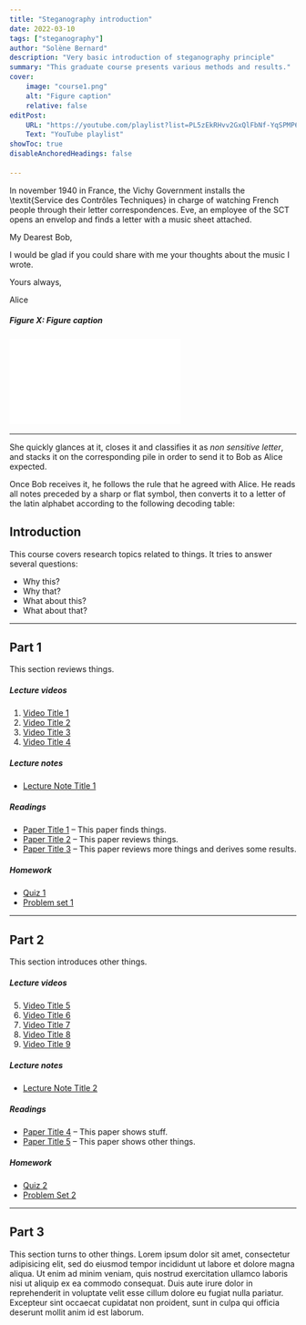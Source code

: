 ```yaml
---
title: "Steganography introduction"
date: 2022-03-10
tags: ["steganography"]
author: "Solène Bernard"
description: "Very basic introduction of steganography principle" 
summary: "This graduate course presents various methods and results." 
cover:
    image: "course1.png"
    alt: "Figure caption"
    relative: false
editPost:
    URL: "https://youtube.com/playlist?list=PL5zEkRHvv2GxQlFbNf-YqSPMP6ePc3DQf"
    Text: "YouTube playlist"
showToc: true
disableAnchoredHeadings: false

---
```



In november 1940 in France, the Vichy Government installs the \textit{Service des Contrôles Techniques} in charge of watching French people through their letter correspondences. Eve, an employee of the SCT opens an envelop and finds a letter with a music sheet attached.
<!-- \begin{center}
\fbox{\begin{minipage}{24em}

\setfont{frc}{ -->

My Dearest Bob,

I would be glad if you could share with me your thoughts about the music I wrote.

Yours always,

Alice

<!-- }
\end{minipage}}
\end{center} -->

##### Figure X: Figure caption

![](partition.pdf)

---
<!-- 
\begin{figure}[h]
    \includegraphics[width=\textwidth]{images/partition.pdf}%
    \label{fig:partition}%
\end{figure}
 -->
<!-- 
%\includemovie[text=\textit{Click here to listen to the music.}]{400pt}{10pt}{input_files/attackleave.mp3} -->


She quickly glances at it, closes it and classifies it as *non sensitive letter*, and stacks it on the corresponding pile in order to send it to Bob as Alice expected. 

Once Bob receives it, he follows the rule that he agreed with Alice. He reads all notes preceded by a sharp or flat symbol, then converts it to a letter of the latin alphabet according to the following decoding table:


<!-- 





\begin{figure}[h]
    \includegraphics[width=\textwidth]{images/partitionkey.pdf}%
    %\caption{A partition }%
    \label{fig:partitionkey}%
\end{figure}


\marginnote{In this example, Alice modifies the five first measures of the piece Liebesträume composed Liszt to embed her message.}

Stacking all those letters in the order of appearance in the sheet (from left to right, both of staves at the same time) leads to the decoded message ``\textit{attack leave}''. As soon as Bob discovers it, he understands that his security is at stake and immediately leaves for another shelter.

This fictional example illustrates the concept of \textit{steganography} and \textit{steganalysis}. Since the formal definition of the prisoners' problem by Simmons~\cite{simmons1984prisoners} in 1983, steganography and steganalysis have been considered as a {\it hide and seek} game.

\marginnote{The prisoners’ problem tells the story of Alice and Bob, two prisoners working on an escape plan. They are allowed to communicate, but their communications pass through the warden, Eve. Eve will attempt to find any hidden communication between Alice and Bob, and if she finds one, she will cut the communication channel.}


\paragraph{Steganography} is the art of dissimulation. When \textit{Alice} wants to communicate a secret message to \textit{Bob}, steganography consists in hiding a message in a \textit{content}, while Alice and Bob previously shared the decoding method. There are illimited possibilities for the nature of the content as long as it looks legitimate: it could be a music sheet or a poem, an image... 

\paragraph{Steganalysis} is the adversarial act of detecting if a message has been hidden in a content. \textit{Eve}, as in the expression \textit{eavesdropping}, wants to stop Alice and Bob to keep secrets from her. She has the power to cut the communication channel between the two of them, which encourages them to be the least suspicious as possible.

\vspace{1em}

History is full of amusing anecdotes about past usages of steganography. To our knowledge, the first utilization  goes back to ancient Greece. In the book \textit{Histories} written by Herodotus, Histiaeus tatooes a secret message on the skull of a slave. The messenger goes undercover when his hair grow back, and the message is decoded by Aristogoras by simply shaving him.

Another famous use of steganography is writing using invisible ink on regular paper. The ink can be made of lemon juice, and the message can be read by exposing the paper to a source of heat.


% \begin{figure}[h]
%     \includegraphics[width=\textwidth]{images/partitionsoluce.pdf}%
%     \caption{A partition }%
%     \label{fig:partitionsoluce}%
% \end{figure}

\vspace{1em}

In this thesis, we will limit ourselves to a particular type of content: digital images. The next section aims at introducing the image format, before explaining how to apply steganography in images.


\section{Image representation}

\subsection{From photons to digital data}

Photography, which means etymologically ``coloring with light'' is the ambitious challenge to convert into an object the environment which created a physical sensation in a human. This technique is more than common today, as it is part to our daily lifes as all of our smartphones can take pictures. But until last century, photography was not common and it required a lot of technological and scientific progress. 

\begin{marginfigure}
\includegraphics[width=\linewidth]{images/spectrum.pdf}
\caption{Normalized response of the three cones S, M, L of the human eye~\cite{stockman2000spectral} (top) and of the three color channels of a Nikon D700 device~\cite{mauer2009measuring} (bottom).}
\label{app:fig:spectrum}
\end{marginfigure}

It exists two major technologies of photographic sensors: CCD (Char-Coupled Device) and CMOS (Complementary Metal Oxide Semiconductor) using photoelectric effect. It quantifies the number of photons hitting a photographic cell array in order to translate it to numerical data.

In order to reproduce colored photography, researchers first looked for the biological composition of a human eye. It is in 1802 that Young discovered~\cite{young1948theory} that it exists three types of photoreceptors (now known as cone cells) in the human eye, each of which are sensitive to a particular range of visible light, which where called short, medium or large given their size. 

A few years later, Maxwell demonstrated theoretically in 1855~\cite{MaxwellXVIIIEO} that any monochromatic light stimulating three receptors should be able to be equally stimulated by a set of three different monochromatic lights. This would mean that every sensation of color could be reproduced by a superposition of three colors, therefore called \textit{primary colors}. The first color photography was therefore produced by taking picture three times of the same scene with three colored filters. 

Today, representation of color digital images still relies on the superposition of three color channels which are red, green and blue, so three type of tensors are used. Figure~\ref{app:fig:spectrum} shows both absorption spectrums of receptors in the eye and in a Nikon D700 look alike.


% The first three colorless photographs were obtain through of monochromatic photographic of the same scene were taken through red, green and blue filters, then were printed on their complementary color so that the superposition of the three would reproduce the original scene (given the theory of subtractive colorimetry).

In order to take at one instant a picture with three kind of photoreceptors, the most common solution is to use a color filter array (CFA). It is a mosaic of tiny color filters placed over the pixel sensors of an image sensor to capture color information.  Multiple subjective designs of the CFA exists. The most  popular one is the Bayer Filter, plotted on Figure~\ref{fig:bayer}.

\begin{marginfigure}
\includegraphics[width=\linewidth]{images/bayer.pdf}
\caption{The Bayer CFA. Each two-by-two submosaic contains 2 green, 1 blue, and 1 red filter, each filter covering one pixel sensor.}
\label{fig:bayer}
\end{marginfigure}

The raw image data captured by the image sensor is then converted to a full-color image (with intensities of all three primary colors represented at each pixel) by a demosaicing algorithm which is tailored for each type of color filter. 

Gray scale images are coded only with one channel. It contains the luminance $Y$, which is equal to a linear combination of the three color channels $R,G$ and $B$:

\begin{equation}
Y = 0.299R + 0.587G + 0.114B
\label{eq:luminance}
\end{equation}

\begin{figure*}
\includegraphics[width=\linewidth]{images/imagecolor.pdf}
\caption{Three colors (left) channels, which when superposed produce a color image (fourth image). The last image is the luminance computed with Equation~\ref{eq:luminance}.
}
\label{fig:imagecolor}
\end{figure*} -->


## Introduction

This course covers research topics related to things. It tries to answer several questions: 

+ Why this? 
+ Why that? 
+ What about this? 
+ What about that?


---

## Part 1

This section reviews things.

##### Lecture videos

1. [Video Title 1](https://youtu.be/0rbmjemhy38)
2. [Video Title 2](https://youtu.be/a2tbm5ljZJM)
3. [Video Title 3](https://youtu.be/bz2mXgo7Kj0)
4. [Video Title 4](https://youtu.be/rA4S9lFiU3o)

##### Lecture notes

+ [Lecture Note Title 1](lecture1.pdf)

##### Readings

+ [Paper Title 1](https://doi.org/10.1257/aer.102.4.1721) – This paper finds things.
+ [Paper Title 2](https://doi.org/10.1257/mac.6.1.190) – This paper reviews things.
+ [Paper Title 3](https://doi.org/10.1093/qje/qjv006) – This paper reviews more things and derives some results.

##### Homework

+ [Quiz 1](quiz1.pdf)
+ [Problem set 1](ps1.pdf)

---

## Part 2

This section introduces other things.

##### Lecture videos

5. [Video Title 5](https://youtu.be/tU0dtS9iiOk)
6. [Video Title 6](https://youtu.be/GMIKykwvrGI)
7. [Video Title 7](https://youtu.be/79MSNfp1rw0)
8. [Video Title 8](https://youtu.be/zEShE10YiYo)
9. [Video Title 9](https://youtu.be/SNlHsn7isog)

##### Lecture notes

+ [Lecture Note Title 2](lecture2.pdf)

##### Readings

+ [Paper Title 4](https://doi.org/10.1093/restud/rdy030) – This paper shows stuff.
+ [Paper Title 5](https://doi.org/10.1093/jeea/jvaa041) – This paper shows other things.

##### Homework

+ [Quiz 2](quiz2.pdf)
+ [Problem Set 2](ps2.pdf)

---

## Part 3

This section turns to other things. Lorem ipsum dolor sit amet, consectetur adipisicing elit, sed do eiusmod tempor incididunt ut labore et dolore magna aliqua. Ut enim ad minim veniam, quis nostrud exercitation ullamco laboris nisi ut aliquip ex ea commodo
consequat. Duis aute irure dolor in reprehenderit in voluptate velit esse
cillum dolore eu fugiat nulla pariatur. Excepteur sint occaecat cupidatat non
proident, sunt in culpa qui officia deserunt mollit anim id est laborum.